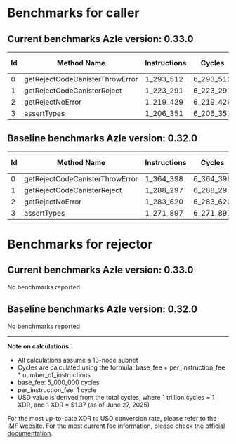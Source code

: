 # Benchmarks for caller

## Current benchmarks Azle version: 0.33.0
| Id | Method Name | Instructions | Cycles | USD | USD/Million Calls | Change |
|-----------|-------------|------------|--------|-----|--------------|-------|
| 0 | getRejectCodeCanisterThrowError | 1_293_512 | 6_293_512 | $0.0000086221 | $8.62 | <font color="green">-70_886</font> |
| 1 | getRejectCodeCanisterReject | 1_223_291 | 6_223_291 | $0.0000085259 | $8.52 | <font color="green">-65_006</font> |
| 2 | getRejectNoError | 1_219_429 | 6_219_429 | $0.0000085206 | $8.52 | <font color="green">-64_191</font> |
| 3 | assertTypes | 1_206_351 | 6_206_351 | $0.0000085027 | $8.50 | <font color="green">-65_546</font> |

## Baseline benchmarks Azle version: 0.32.0
| Id | Method Name | Instructions | Cycles | USD | USD/Million Calls |
|-----------|-------------|------------|--------|-----|--------------|
| 0 | getRejectCodeCanisterThrowError | 1_364_398 | 6_364_398 | $0.0000087192 | $8.71 |
| 1 | getRejectCodeCanisterReject | 1_288_297 | 6_288_297 | $0.0000086150 | $8.61 |
| 2 | getRejectNoError | 1_283_620 | 6_283_620 | $0.0000086086 | $8.60 |
| 3 | assertTypes | 1_271_897 | 6_271_897 | $0.0000085925 | $8.59 |

# Benchmarks for rejector

## Current benchmarks Azle version: 0.33.0
No benchmarks reported

## Baseline benchmarks Azle version: 0.32.0
No benchmarks reported



---

**Note on calculations:**
- All calculations assume a 13-node subnet
- Cycles are calculated using the formula: base_fee + per_instruction_fee \* number_of_instructions
- base_fee: 5_000_000 cycles
- per_instruction_fee: 1 cycle
- USD value is derived from the total cycles, where 1 trillion cycles = 1 XDR, and 1 XDR = $1.37 (as of June 27, 2025)

For the most up-to-date XDR to USD conversion rate, please refer to the [IMF website](https://www.imf.org/external/np/fin/data/rms_sdrv.aspx).
For the most current fee information, please check the [official documentation](https://internetcomputer.org/docs/references/cycles-cost-formulas).